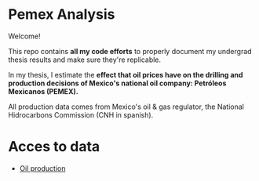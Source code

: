 # Pemex Analysis

Welcome!

This repo contains **all my code efforts** to properly document my undergrad thesis results and make sure they're replicable.

In my thesis, I estimate the **effect that oil prices have on the drilling and production decisions of Mexico's national oil company: Petróleos Mexicanos (PEMEX).**

All production data comes from Mexico's oil & gas regulator, the National Hidrocarbons Commission (CNH in spanish).

# Acces to data

* [Oil production](https://drive.google.com/drive/folders/1YFoCM2lnXvKAeZQNZgLj0fYiOIkGW2qK?usp=sharing)





